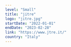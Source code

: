 ```yaml
---
level: "Small"
title: "jitre"
logo: "jitre.jpg"
startDate: "2022-01-01"
endDate: "2023-02-28"
link: "https://www.jtre.it/"
country: "Italy"
---
```

